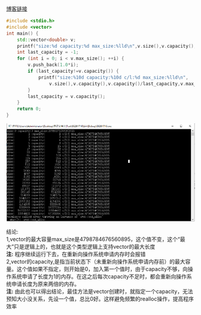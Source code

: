 
[博客链接](https://blog.csdn.net/iceboy314159/article/details/80329979)
```cpp
#include <stdio.h>
#include <vector>
int main() {
	std::vector<double> v;
	printf("size:%d capacity:%d max_size:%lld\n",v.size(),v.capacity(),v.max_size());
	int last_capacity = -1;
	for (int i = 0; i < v.max_size(); ++i) {
		v.push_back(1.0*i);
		if (last_capacity!=v.capacity()) {
			printf("size:%10d capacity:%10d c/l:%d max_size:%lld\n",
				v.size(),v.capacity(),v.capacity()/last_capacity,v.max_size());
		}
		last_capacity = v.capacity();
	}
	return 0;
}

```
![](https://github.com/BinGYiZhanG/aoapc-book/blob/master/To%20Be%20a%20ACMer/Images/17270628.png)

结论:<br>
 1,vector的最大容量max_size是4798784676560895，这个值不变，这个“最大”只是逻辑上的，也就是这个类型逻辑上支持vector的最大长度<br>
**注:** 程序继续运行下去，在重新向操作系统申请内存时会报错<br>
 2,vector的capacity,是指当前状态下（未重新向操作系统申请内存前）的最大容量。这个值如果不指定，则开始是0，加入第一个值时，由于capacity不够，向操作系统申请了长度为1的内存。在这之后每次capacity不足时，都会重新向操作系统申请长度为原来两倍的内存。<br>
**注:** 由此也可以得出结论，最佳方法是vector创建时，就指定一个capacity，无法预知大小没关系，先设一个值，总比0好。这样避免频繁的realloc操作，提高程序效率

